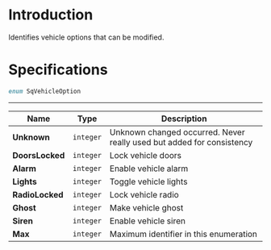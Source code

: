 # Introduction

Identifies vehicle options that can be modified.

# Specifications

```D
enum SqVehicleOption
```

----

| Name | Type | Description |
|---|---|---|
| **Unknown** | `integer` | Unknown changed occurred. Never really used but added for consistency |
| **DoorsLocked** | `integer` | Lock vehicle doors |
| **Alarm** | `integer` | Enable vehicle alarm |
| **Lights** | `integer` | Toggle vehicle lights |
| **RadioLocked** | `integer` | Lock vehicle radio |
| **Ghost** | `integer` | Make vehicle ghost |
| **Siren** | `integer` | Enable vehicle siren |
| **Max** | `integer` | Maximum identifier in this enumeration |
